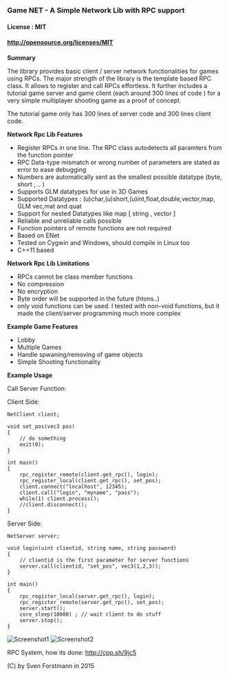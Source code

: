 ### Game NET - A Simple Network Lib with RPC support

#### License : MIT
#### http://opensource.org/licenses/MIT

**Summary** 

The library provides basic client / server network functionalities for games using RPCs. The major strength of the library is the template based RPC class. It allows to register and call RPCs effortless. It further includes a tutorial game server and game client (each around 300  lines of code ) for a very simple multiplayer shooting game as a proof of concept.

The tutorial game only has 300 lines of server code and 300 lines client code.

**Network Rpc Lib Features**

* Register RPCs in one line. The RPC class autodetects all paramters from the function pointer
* RPC Data-type mismatch or wrong number of parameters are stated as error to ease debugging
* Numbers are automatically sent as the smallest possible datatype (byte, short , .. )
* Supports GLM datatypes for use in 3D Games
* Supported Datatypes : (u)char,(u)short,(u)int,float,double,vector,map, GLM vec,mat and quat
* Support for nested Datatypes like map [ string , vector ]
* Reliable and unreliable calls possible
* Function pointers of remote functions are not required
* Based on ENet
* Tested on Cygwin and Windows, should compile in Linux too
* C++11 based 

**Network Rpc Lib Limitations**

* RPCs cannot be class member functions
* No compression
* No encryption
* Byte order will be supported in the future (htons..)
* only void functions can be used. I tested with non-void functions, but it made the client/server programming much more complex

**Example Game Features**

* Lobby 
* Multiple Games
* Handle spwaning/removing of game objects
* Simple Shooting functionality

**Example Usage**

Call Server Function:

Client Side:

    NetClient client;
    
    void set_pos(vec3 pos)
    {
        // do something
        exit(0);
    }
    
    int main()
    {
        rpc_register_remote(client.get_rpc(), login);
        rpc_register_local(client.get_rpc(), set_pos);
        client.connect("localhost", 12345);
        client.call("login", "myname", "pass");
        while(1) client.process();
        //client.disconnect();
    }

Server Side:

    NetServer server;
    
    void login(uint clientid, string name, string password)
    {
        // clientid is the first parameter for server functions
        server.call(clientid, "set_pos", vec3(1,2,3));    
    }
    
    int main()
    {
        rpc_register_local(server.get_rpc(), login);
        rpc_register_remote(server.get_rpc(), set_pos);    
        server.start();
        core_sleep(10000) ; // wait client to do stuff
        server.stop();
    }
    
    

![Screenshot1](https://github.com/sp4cerat/Game-NET/blob/master/screenshots/game.png?raw=true)
![Screenshot2](https://github.com/sp4cerat/Game-NET/blob/master/screenshots/lobby.png?raw=true)

RPC System, how its done: http://cpp.sh/9jc5

(C) by Sven Forstmann in 2015

